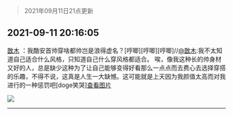 > 2021年09月11日21点更新
<link rel="stylesheet" href="https://cdn.jsdelivr.net/gh/taotie6/sampleJSON@main/css/photo_show.css">
<meta name="referrer" content="no-referrer" />


 ## 2021-09-11 20:16:05 

 [㪚木](https://www.coolapk.com/feed/29919968?shareKey=MjM2OTM5ZGViZTdhNjEzY2FhNGI~) ：我酷安首帅穿啥都帅岂是浪得虚名？[哼唧][哼唧][哼唧]//<a class="feed-link-uname" href="/u/㪚木">@㪚木</a>:我不太知道自己适合什么风格，只知道自己什么穿风格都适合。
唉，像我这种长的帅身材又好的人，总是缺少这种为了让自己能够变得好看那么一点点而去费心去选择穿搭的乐趣，不得不说，这真是人生一大缺憾<!--break-->。这可能就是上天因为我颜值太高而对我进行的一种惩罚吧[doge笑哭]<a class="feed-forward-pic" href="http://image.coolapk.com/feed/2020/0606/14/1081091_de9d83ca_5630_6591@353x200.gif">查看图片</a> 

<div class="album">
<img class="img-item" src="http://image.coolapk.com/feed/2021/0911/20/1081091_a81a8fdf_2564_1791@2155x1437.jpeg" />
</div>

 ------- 

